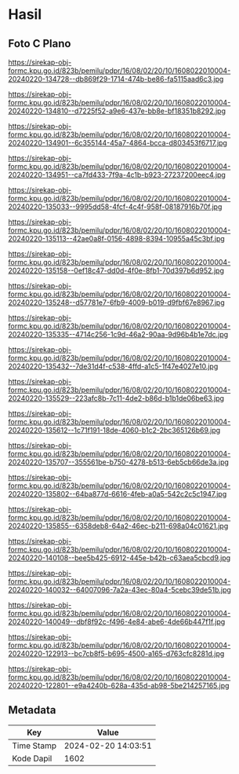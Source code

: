 # Hasil

## Foto C Plano

https://sirekap-obj-formc.kpu.go.id/823b/pemilu/pdpr/16/08/02/20/10/1608022010004-20240220-134728--db869f29-1714-474b-be86-fa5115aad6c3.jpg

https://sirekap-obj-formc.kpu.go.id/823b/pemilu/pdpr/16/08/02/20/10/1608022010004-20240220-134810--d7225f52-a9e6-437e-bb8e-bf18351b8292.jpg

https://sirekap-obj-formc.kpu.go.id/823b/pemilu/pdpr/16/08/02/20/10/1608022010004-20240220-134901--6c355144-45a7-4864-bcca-d803453f6717.jpg

https://sirekap-obj-formc.kpu.go.id/823b/pemilu/pdpr/16/08/02/20/10/1608022010004-20240220-134951--ca7fd433-7f9a-4c1b-b923-27237200eec4.jpg

https://sirekap-obj-formc.kpu.go.id/823b/pemilu/pdpr/16/08/02/20/10/1608022010004-20240220-135033--9995dd58-4fcf-4c4f-958f-08187916b70f.jpg

https://sirekap-obj-formc.kpu.go.id/823b/pemilu/pdpr/16/08/02/20/10/1608022010004-20240220-135113--42ae0a8f-0156-4898-8394-10955a45c3bf.jpg

https://sirekap-obj-formc.kpu.go.id/823b/pemilu/pdpr/16/08/02/20/10/1608022010004-20240220-135158--0ef18c47-dd0d-4f0e-8fb1-70d397b6d952.jpg

https://sirekap-obj-formc.kpu.go.id/823b/pemilu/pdpr/16/08/02/20/10/1608022010004-20240220-135248--d57781e7-6fb9-4009-b019-d9fbf67e8967.jpg

https://sirekap-obj-formc.kpu.go.id/823b/pemilu/pdpr/16/08/02/20/10/1608022010004-20240220-135335--4714c256-1c9d-46a2-90aa-9d96b4b1e7dc.jpg

https://sirekap-obj-formc.kpu.go.id/823b/pemilu/pdpr/16/08/02/20/10/1608022010004-20240220-135432--7de31d4f-c538-4ffd-a1c5-1f47e4027e10.jpg

https://sirekap-obj-formc.kpu.go.id/823b/pemilu/pdpr/16/08/02/20/10/1608022010004-20240220-135529--223afc8b-7c11-4de2-b86d-b1b1de06be63.jpg

https://sirekap-obj-formc.kpu.go.id/823b/pemilu/pdpr/16/08/02/20/10/1608022010004-20240220-135612--1c71f191-18de-4060-b1c2-2bc365126b69.jpg

https://sirekap-obj-formc.kpu.go.id/823b/pemilu/pdpr/16/08/02/20/10/1608022010004-20240220-135707--355561be-b750-4278-b513-6eb5cb66de3a.jpg

https://sirekap-obj-formc.kpu.go.id/823b/pemilu/pdpr/16/08/02/20/10/1608022010004-20240220-135802--64ba877d-6616-4feb-a0a5-542c2c5c1947.jpg

https://sirekap-obj-formc.kpu.go.id/823b/pemilu/pdpr/16/08/02/20/10/1608022010004-20240220-135855--6358deb8-64a2-46ec-b211-698a04c01621.jpg

https://sirekap-obj-formc.kpu.go.id/823b/pemilu/pdpr/16/08/02/20/10/1608022010004-20240220-140108--bee5b425-6912-445e-b42b-c63aea5cbcd9.jpg

https://sirekap-obj-formc.kpu.go.id/823b/pemilu/pdpr/16/08/02/20/10/1608022010004-20240220-140032--64007096-7a2a-43ec-80a4-5cebc39de51b.jpg

https://sirekap-obj-formc.kpu.go.id/823b/pemilu/pdpr/16/08/02/20/10/1608022010004-20240220-140049--dbf8f92c-f496-4e84-abe6-4de66b447f1f.jpg

https://sirekap-obj-formc.kpu.go.id/823b/pemilu/pdpr/16/08/02/20/10/1608022010004-20240220-122913--bc7cb8f5-b695-4500-a165-d763cfc8281d.jpg

https://sirekap-obj-formc.kpu.go.id/823b/pemilu/pdpr/16/08/02/20/10/1608022010004-20240220-122801--e9a4240b-628a-435d-ab98-5be214257165.jpg


## Metadata

| Key        | Value               |
| ---------- | ------------------- |
| Time Stamp | 2024-02-20 14:03:51 |
| Kode Dapil | 1602                |



